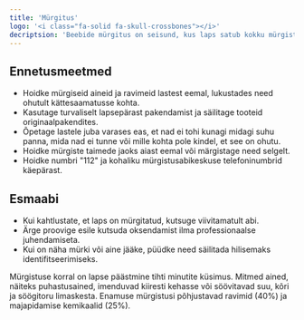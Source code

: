 ```yaml
---
title: 'Mürgitus'
logo: '<i class="fa-solid fa-skull-crossbones"></i>'
decriptsion: 'Beebide mürgitus on seisund, kus laps satub kokku mürgiste ainete, nagu kemikaalid, ravimid, taimeosad, kodukeemiad või muud mürgised ained. See võib juhtuda juhuslikult, kui laps neid aineid alla neelab, sisse hingab, nahale satub või silma läheb. Beebide mürgitus on eriti ohtlik, kuna nende kehad on väikesed ja tundlikud, ning nad ei suuda alati mõista ohtu ega sellest teada anda. Mürgituse sümptomid võivad varieeruda sõltuvalt mürgi tüübist, kuid need võivad hõlmata oksendamist, kõhuvalu, iiveldust, nahalöövet, hingamisraskusi või isegi teadvusekaotust.'
---
```



## Ennetusmeetmed

- Hoidke mürgiseid aineid ja ravimeid lastest eemal, lukustades need ohutult kättesaamatusse kohta.
- Kasutage turvaliselt lapsepärast pakendamist ja säilitage tooteid originaalpakendites.
- Õpetage lastele juba varases eas, et nad ei tohi kunagi midagi suhu panna, mida nad ei tunne või mille kohta pole kindel, et see on ohutu.
- Hoidke mürgiste taimede jaoks aiast eemal või märgistage need selgelt.
- Hoidke numbri "112" ja kohaliku mürgistusabikeskuse telefoninumbrid käepärast.

## Esmaabi

- Kui kahtlustate, et laps on mürgitatud, kutsuge viivitamatult abi.
- Ärge proovige esile kutsuda oksendamist ilma professionaalse juhendamiseta.
- Kui on näha mürki või aine jääke, püüdke need säilitada hilisemaks identifitseerimiseks.

Mürgistuse korral on lapse päästmine tihti minutite küsimus. Mitmed ained, näiteks puhastusained, imenduvad kiiresti kehasse või söövitavad suu, kõri ja söögitoru limaskesta. Enamuse mürgistusi põhjustavad ravimid (40%) ja majapidamise kemikaalid (25%).
